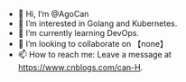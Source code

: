 - 👋 Hi, I’m @AgoCan
- 👀 I’m interested in Golang and Kubernetes.
- 🌱 I’m currently learning DevOps.
- 💞️ I’m looking to collaborate on 【none】
- 📫 How to reach me: Leave a message at https://www.cnblogs.com/can-H.

<!---
AgoCan/AgoCan is a ✨ special ✨ repository because its `README.md` (this file) appears on your GitHub profile.
You can click the Preview link to take a look at your changes.
--->
